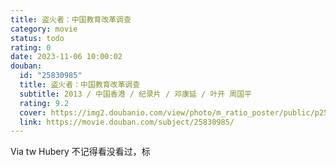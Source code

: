 ```yaml
---
title: 盗火者：中国教育改革调查
category: movie
status: todo
rating: 0
date: 2023-11-06 10:00:02
douban:
  id: "25830985"
  title: 盗火者：中国教育改革调查
  subtitle: 2013 / 中国香港 / 纪录片 / 邓康延 / 叶开 周国平
  rating: 9.2
  cover: https://img2.doubanio.com/view/photo/m_ratio_poster/public/p2593593281.jpg
  link: https://movie.douban.com/subject/25830985/
---
```


Via tw Hubery 不记得看没看过，标